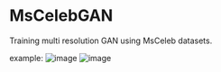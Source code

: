# MsCelebGAN

Training multi resolution GAN using MsCeleb datasets.

example:
![image](https://github.com/SeuTao/MsCelebGAN/tree/master/images/results_64.png)
![image](https://github.com/SeuTao/MsCelebGAN/tree/master/images/results.png)


 
